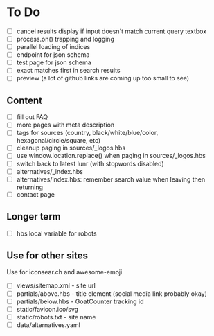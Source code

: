 # To Do

- [ ] cancel results display if input doesn't match current query textbox
- [ ] process.on() trapping and logging
- [ ] parallel loading of indices
- [ ] endpoint for json schema
- [ ] test page for json schema
- [ ] exact matches first in search results
- [ ] preview (a lot of github links are coming up too small to see)

## Content

- [ ] fill out FAQ
- [ ] more pages with meta description
- [ ] tags for sources (country, black/white/blue/color, hexagonal/circle/square, etc)
- [ ] cleanup paging in sources/_logos.hbs
- [ ] use window.location.replace() when paging in sources/_logos.hbs
- [ ] switch back to latest lunr (with stopwords disabled)
- [ ] alternatives/_index.hbs
- [ ] alternatives/index.hbs: remember search value when leaving then returning
- [ ] contact page

## Longer term

- [ ] hbs local variable for robots

## Use for other sites

Use for iconsear.ch and awesome-emoji

- [ ] views/sitemap.xml - site url
- [ ] partials/above.hbs - title element (social media link probably okay)
- [ ] partials/below.hbs - GoatCounter tracking id
- [ ] static/favicon.ico/svg
- [ ] static/robots.txt - site name
- [ ] data/alternatives.yaml
